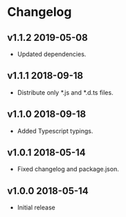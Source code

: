 # Changelog

## v1.1.2 2019-05-08

* Updated dependencies.

## v1.1.1 2018-09-18

* Distribute only *.js and *.d.ts files.

## v1.1.0 2018-09-18

* Added Typescript typings.

## v1.0.1 2018-05-14

* Fixed changelog and package.json.

## v1.0.0 2018-05-14

* Initial release
